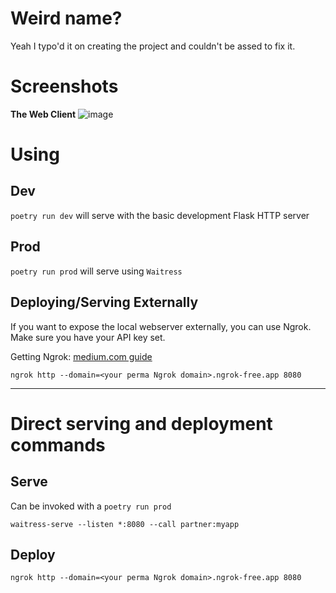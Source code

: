 # Weird name?

Yeah I typo'd it on creating the project and couldn't be assed to fix it.

# Screenshots

**The Web Client**
![image](https://github.com/lili7h/remote_toys/assets/85176789/6cffd624-8a6b-4f92-95f9-54945ce55f5f)

# Using
## Dev
`poetry run dev` will serve with the basic development Flask HTTP server 

## Prod
`poetry run prod` will serve using `Waitress`

## Deploying/Serving Externally
If you want to expose the local webserver externally, you can use Ngrok. Make sure you have your API key set.

Getting Ngrok: [medium.com guide](https://medium.com/automationmaster/how-to-use-ngrok-to-forward-my-local-port-to-public-5e9b148ff31c)

`ngrok http --domain=<your perma Ngrok domain>.ngrok-free.app 8080`

---

# Direct serving and deployment commands

## Serve
Can be invoked with a `poetry run prod`

`waitress-serve --listen *:8080 --call partner:myapp`


## Deploy

`ngrok http --domain=<your perma Ngrok domain>.ngrok-free.app 8080`

